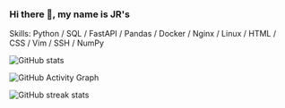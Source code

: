 ### Hi there 👋, my name is JR's


Skills: Python / SQL / FastAPI / Pandas / Docker / Nginx / Linux / HTML / CSS / Vim / SSH / NumPy

 

![GitHub stats](https://github-readme-stats.vercel.app/api?username=taquero-programador&show_icons=true)  

![GitHub Activity Graph](https://activity-graph.herokuapp.com/graph?username=taquero-programador)  

![GitHub streak stats](https://github-readme-streak-stats.herokuapp.com/?user=taquero-programador)  

